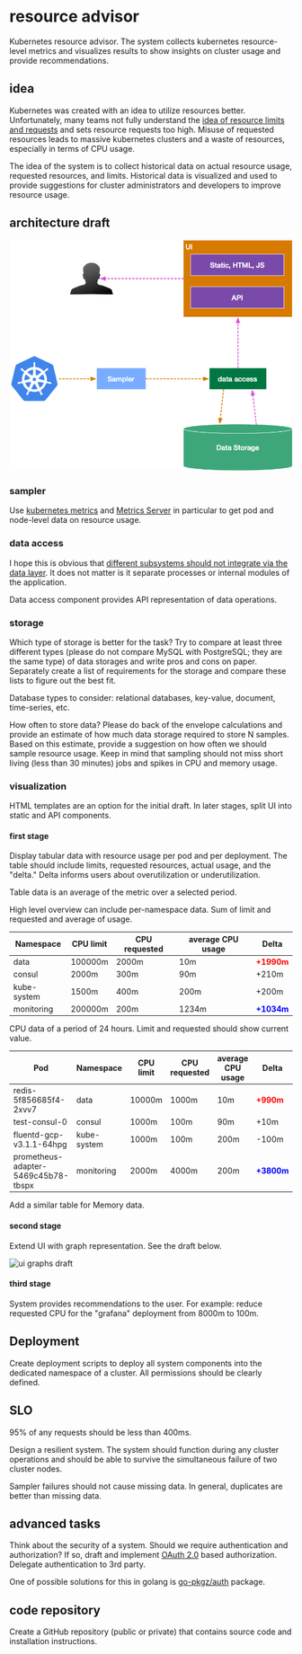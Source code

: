 # resource advisor

Kubernetes resource advisor. The system collects kubernetes resource-level metrics and visualizes results to show insights on cluster usage and provide recommendations.

## idea

Kubernetes was created with an idea to utilize resources better. Unfortunately, many teams not fully understand the [idea of resource limits and requests](https://kubernetes.io/docs/concepts/configuration/manage-compute-resources-container/) and sets resource requests too high. Misuse of requested resources leads to massive kubernetes clusters and a waste of resources, especially in terms of CPU usage.

The idea of the system is to collect historical data on actual resource usage, requested resources, and limits. Historical data is visualized and used to provide suggestions for cluster administrators and developers to improve resource usage.

## architecture draft

![resourceadvisor](./resourceadvisor.png)

### sampler

Use [kubernetes metrics](https://kubernetes.io/docs/tasks/debug-application-cluster/resource-metrics-pipeline/) and [Metrics Server](https://github.com/kubernetes-sigs/metrics-server) in particular to get pod and node-level data on resource usage.

### data access

I hope this is obvious that [different subsystems should not integrate via the data layer](https://youtu.be/wgdBVIX9ifA?t=559). It does not matter is it separate processes or internal modules of the application.

Data access component provides API representation of data operations.

### storage

Which type of storage is better for the task? Try to compare at least three different types (please do not compare MySQL with PostgreSQL; they are the same type) of data storages and write pros and cons on paper. Separately create a list of requirements for the storage and compare these lists to figure out the best fit.

Database types to consider: relational databases, key-value, document, time-series, etc.

How often to store data? Please do back of the envelope calculations and provide an estimate of how much data storage required to store N samples.
Based on this estimate, provide a suggestion on how often we should sample resource usage. Keep in mind that sampling should not miss short living (less than 30 minutes) jobs and spikes in CPU and memory usage.

### visualization

HTML templates are an option for the initial draft. In later stages, split UI into static and API components.

#### first stage

Display tabular data with resource usage per pod and per deployment. The table should include limits, requested resources, actual usage, and the "delta." Delta informs users about overutilization or underutilization.

Table data is an average of the metric over a selected period.

High level overview can include per-namespace data. Sum of limit and requested and average of usage.

| Namespace   | CPU limit | CPU requested | average CPU usage | Delta                                      |
|-------------|-----------|---------------|-------------------|--------------------------------------------|
| data        | 100000m   | 2000m         | 10m               | <span style="color:red">**+1990m**</span>  |
| consul      | 2000m     | 300m          | 90m               | +210m                                      |
| kube-system | 1500m     | 400m          | 200m              | +200m                                      |
| monitoring  | 200000m   | 200m          | 1234m             | <span style="color:blue">**+1034m**</span> |

CPU data of a period of 24 hours. Limit and requested should show current value.

| Pod                                 | Namespace   | CPU limit | CPU requested | average CPU usage | Delta                                      |
|-------------------------------------|-------------|-----------|---------------|-------------------|--------------------------------------------|
| redis-5f856685f4-2xvv7              | data        | 10000m    | 1000m         | 10m               | <span style="color:red">**+990m**</span>   |
| test-consul-0                       | consul      | 1000m     | 100m          | 90m               | +10m                                       |
| fluentd-gcp-v3.1.1-64hpg            | kube-system | 1000m     | 100m          | 200m              | -100m                                      |
| prometheus-adapter-5469c45b78-tbspx | monitoring  | 2000m     | 4000m         | 200m              | <span style="color:blue">**+3800m**</span> |

Add a similar table for Memory data.

#### second stage

Extend UI with graph representation. See the draft below.

![ui graphs draft](./graphs.png)

#### third stage

System provides recommendations to the user. For example: reduce requested CPU for the "grafana" deployment from 8000m to 100m.

## Deployment

Create deployment scripts to deploy all system components into the dedicated namespace of a cluster. All permissions should be clearly defined.

## SLO

95% of any requests should be less than 400ms.

Design a resilient system. The system should function during any cluster operations and should be able to survive the simultaneous failure of two cluster nodes.

Sampler failures should not cause missing data. In general, duplicates are better than missing data.

## advanced tasks

Think about the security of a system. Should we require authentication and authorization? If so, draft and implement [OAuth 2.0](https://en.wikipedia.org/wiki/OAuth) based authorization. Delegate authentication to 3rd party.

One of possible solutions for this in golang is [go-pkgz/auth](https://github.com/go-pkgz/auth) package.

## code repository

Create a GitHub repository (public or private) that contains source code and installation instructions.
